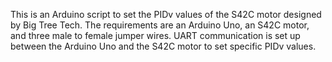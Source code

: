 This is an Arduino script to set the PIDv values of the S42C motor designed by Big Tree Tech. The requirements are an Arduino Uno, an S42C motor, and three male to female jumper wires. UART communication is set up between the Arduino Uno and the S42C motor to set specific PIDv values.
